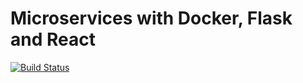 # Microservices with Docker, Flask and React

[![Build Status](https://travis-ci.com/pradeepvrd/testdriven-app.svg?branch=master)](https://travis-ci.com/pradeepvrd/testdriven-app)